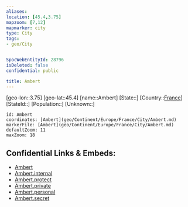 ```yaml
---
aliases: 
location: [45.4,3.75]
mapzoom: [7,12] 
mapmarker: city 
type: City
tags:
- geo/City


SpocWebEntityId: 28796
isDeleted: false
confidential: public

title: Ambert
---
```

[geo-lon::3.75]
[geo-lat::45.4]
[name::Ambert]
[State::]
[Country::[France](geo/Continent/Europe/France.md)]
[StateId::]
[Population::]
[Unknown::]


```leaflet
id: Ambert
coordinates: [Ambert](geo/Continent/Europe/France/City/Ambert.md)
markerFile: [Ambert](geo/Continent/Europe/France/City/Ambert.md)
defaultZoom: 11 
maxZoom: 18
```


## Confidential Links & Embeds: 
- [Ambert](../../../../../../_public/geo/Continent/Europe/France/City/Ambert.md) 
- [Ambert.internal](../../../../../../_internal/geo/Continent/Europe/France/City/Ambert.internal.md) 
- [Ambert.protect](../../../../../../_protect/geo/Continent/Europe/France/City/Ambert.protect.md) 
- [Ambert.private](../../../../../../_private/geo/Continent/Europe/France/City/Ambert.private.md) 
- [Ambert.personal](../../../../../../_personal/geo/Continent/Europe/France/City/Ambert.personal.md) 
- [Ambert.secret](../../../../../../_secret/geo/Continent/Europe/France/City/Ambert.secret.md) 
